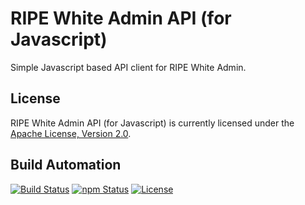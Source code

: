 # RIPE White Admin API (for Javascript)

Simple Javascript based API client for RIPE White Admin.

## License

RIPE White Admin API (for Javascript) is currently licensed under the [Apache License, Version 2.0](http://www.apache.org/licenses/).

## Build Automation

[![Build Status](https://travis-ci.org/ripe-tech/ripe-white-admin-api-js.svg?branch=master)](https://travis-ci.org/ripe-tech/ripe-white-admin-api-js)
[![npm Status](https://img.shields.io/npm/v/ripe-white-admin-api.svg)](https://www.npmjs.com/package/ripe-white-admin-api)
[![License](https://img.shields.io/badge/license-Apache%202.0-blue.svg)](https://www.apache.org/licenses/)

